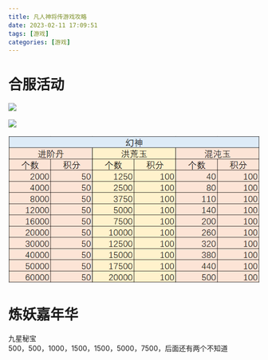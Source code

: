 ```yaml
---
title: 凡人神将传游戏攻略
date: 2023-02-11 17:09:51
tags: [游戏]
categories: [游戏]
---
```


# 合服活动

![](https://img.huangge1199.cn/blog/ftzsgl/2023-02-11-17-48-35-image.png)

![](https://img.huangge1199.cn/blog/ftzsgl/2023-02-11-17-49-07-image.png)

![](ftzsgl/2023-03-05-21-38-21-image.png)



# 炼妖嘉年华



九星秘宝  
500，500，1000，1500，1500，5000，7500，后面还有两个不知道
